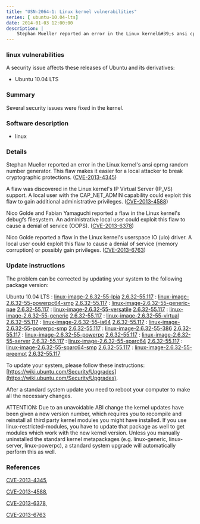 ```yaml
---
title: "USN-2064-1: Linux kernel vulnerabilities"
series: [ ubuntu-10.04-lts]
date: 2014-01-03 12:00:00
description: |
    Stephan Mueller reported an error in the Linux kernel&#39;s ansi cprng random number generator. This flaw makes it easier for a local attacker to break cryptographic protections. ([CVE-2013-4345](http://people.ubuntu.com/~ubuntu-security/cve/CVE-2013-4345))
--- 
```

 
 


### linux vulnerabilities

A security issue affects these releases of Ubuntu and its derivatives:

* Ubuntu 10.04 LTS

### Summary

Several security issues were fixed in the kernel. 

### Software description

* linux 

### Details

Stephan Mueller reported an error in the Linux kernel&#39;s ansi cprng random number generator. This flaw makes it easier for a local attacker to break cryptographic protections. ([CVE-2013-4345](http://people.ubuntu.com/~ubuntu-security/cve/CVE-2013-4345))

A flaw was discovered in the Linux kernel&#39;s IP Virtual Server (IP_VS) support. A local user with the CAP_NET_ADMIN capability could exploit this flaw to gain additional administrative privileges. ([CVE-2013-4588](http://people.ubuntu.com/~ubuntu-security/cve/CVE-2013-4588))

Nico Golde and Fabian Yamaguchi reported a flaw in the Linux kernel&#39;s debugfs filesystem. An administrative local user could exploit this flaw to cause a denial of service (OOPS). ([CVE-2013-6378](http://people.ubuntu.com/~ubuntu-security/cve/CVE-2013-6378))

Nico Golde reported a flaw in the Linux kernel&#39;s userspace IO (uio) driver. A local user could exploit this flaw to cause a denial of service (memory corruption) or possibly gain privileges. ([CVE-2013-6763](http://people.ubuntu.com/~ubuntu-security/cve/CVE-2013-6763)) 

### Update instructions

The problem can be corrected by updating your system to the following package version:

Ubuntu 10.04 LTS
 : [linux-image-2.6.32-55-lpia](https://launchpad.net/ubuntu/+source/linux) <span> [2.6.32-55.117](https://launchpad.net/ubuntu/+source/linux/2.6.32-55.117) </span> 
 : [linux-image-2.6.32-55-powerpc64-smp](https://launchpad.net/ubuntu/+source/linux) <span> [2.6.32-55.117](https://launchpad.net/ubuntu/+source/linux/2.6.32-55.117) </span> 
 : [linux-image-2.6.32-55-generic-pae](https://launchpad.net/ubuntu/+source/linux) <span> [2.6.32-55.117](https://launchpad.net/ubuntu/+source/linux/2.6.32-55.117) </span> 
 : [linux-image-2.6.32-55-versatile](https://launchpad.net/ubuntu/+source/linux) <span> [2.6.32-55.117](https://launchpad.net/ubuntu/+source/linux/2.6.32-55.117) </span> 
 : [linux-image-2.6.32-55-generic](https://launchpad.net/ubuntu/+source/linux) <span> [2.6.32-55.117](https://launchpad.net/ubuntu/+source/linux/2.6.32-55.117) </span> 
 : [linux-image-2.6.32-55-virtual](https://launchpad.net/ubuntu/+source/linux) <span> [2.6.32-55.117](https://launchpad.net/ubuntu/+source/linux/2.6.32-55.117) </span> 
 : [linux-image-2.6.32-55-ia64](https://launchpad.net/ubuntu/+source/linux) <span> [2.6.32-55.117](https://launchpad.net/ubuntu/+source/linux/2.6.32-55.117) </span> 
 : [linux-image-2.6.32-55-powerpc-smp](https://launchpad.net/ubuntu/+source/linux) <span> [2.6.32-55.117](https://launchpad.net/ubuntu/+source/linux/2.6.32-55.117) </span> 
 : [linux-image-2.6.32-55-386](https://launchpad.net/ubuntu/+source/linux) <span> [2.6.32-55.117](https://launchpad.net/ubuntu/+source/linux/2.6.32-55.117) </span> 
 : [linux-image-2.6.32-55-powerpc](https://launchpad.net/ubuntu/+source/linux) <span> [2.6.32-55.117](https://launchpad.net/ubuntu/+source/linux/2.6.32-55.117) </span> 
 : [linux-image-2.6.32-55-server](https://launchpad.net/ubuntu/+source/linux) <span> [2.6.32-55.117](https://launchpad.net/ubuntu/+source/linux/2.6.32-55.117) </span> 
 : [linux-image-2.6.32-55-sparc64](https://launchpad.net/ubuntu/+source/linux) <span> [2.6.32-55.117](https://launchpad.net/ubuntu/+source/linux/2.6.32-55.117) </span> 
 : [linux-image-2.6.32-55-sparc64-smp](https://launchpad.net/ubuntu/+source/linux) <span> [2.6.32-55.117](https://launchpad.net/ubuntu/+source/linux/2.6.32-55.117) </span> 
 : [linux-image-2.6.32-55-preempt](https://launchpad.net/ubuntu/+source/linux) <span> [2.6.32-55.117](https://launchpad.net/ubuntu/+source/linux/2.6.32-55.117) </span> 

To update your system, please follow these instructions: [https://wiki.ubuntu.com/Security/Upgrades](https://wiki.ubuntu.com/Security/Upgrades).

After a standard system update you need to reboot your computer to make all the necessary changes.

ATTENTION: Due to an unavoidable ABI change the kernel updates have been given a new version number, which requires you to recompile and reinstall all third party kernel modules you might have installed. If you use linux-restricted-modules, you have to update that package as well to get modules which work with the new kernel version. Unless you manually uninstalled the standard kernel metapackages (e.g. linux-generic, linux-server, linux-powerpc), a standard system upgrade will automatically perform this as well. 

### References

 
 [CVE-2013-4345](http://people.ubuntu.com/~ubuntu-security/cve/CVE-2013-4345), 

 [CVE-2013-4588](http://people.ubuntu.com/~ubuntu-security/cve/CVE-2013-4588), 

 [CVE-2013-6378](http://people.ubuntu.com/~ubuntu-security/cve/CVE-2013-6378), 

 [CVE-2013-6763](http://people.ubuntu.com/~ubuntu-security/cve/CVE-2013-6763)
 

